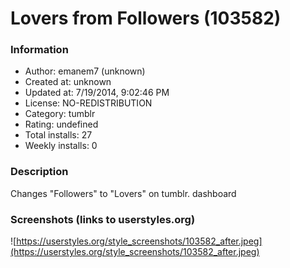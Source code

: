 # Lovers from Followers (103582)

### Information
- Author: emanem7 (unknown)
- Created at: unknown
- Updated at: 7/19/2014, 9:02:46 PM
- License: NO-REDISTRIBUTION
- Category: tumblr
- Rating: undefined
- Total installs: 27
- Weekly installs: 0


### Description
Changes "Followers" to "Lovers" on tumblr. dashboard


### Screenshots (links to userstyles.org)
![https://userstyles.org/style_screenshots/103582_after.jpeg](https://userstyles.org/style_screenshots/103582_after.jpeg)


